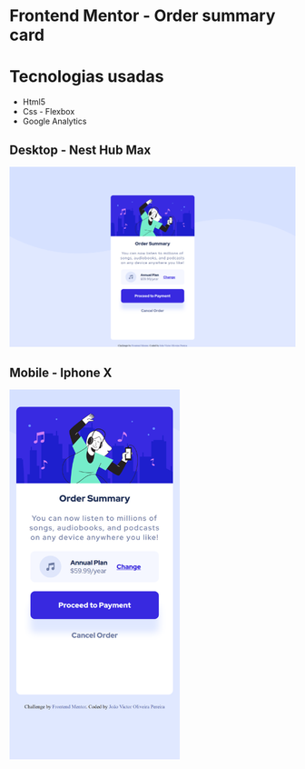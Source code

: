 # Frontend Mentor - Order summary card

# Tecnologias usadas

- Html5
- Css - Flexbox
- Google Analytics

## Desktop - Nest Hub Max

<img src="./assets/screenshots/Desktop.png" width="800px" heigth="800px">

## Mobile - Iphone X

<img src="./assets/screenshots/Mobile.png" width="300px" heigth="300px">
